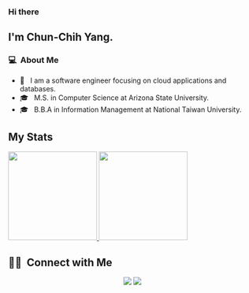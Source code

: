 ### Hi there

## I'm Chun-Chih Yang.

### 💻 &nbsp;About Me 

- 🤔 &nbsp; I am a software engineer focusing on cloud applications and databases.
- 🎓 &nbsp; M.S. in Computer Science at Arizona State University.
- 🎓 &nbsp; B.B.A in Information Management at National Taiwan University.


## My Stats
<p>
<a href="https://github.com/cdthomp1">
  <img height="180em" src="https://github-readme-stats.vercel.app/api?username=cdthomp1&show_icons=true&theme=default" />
  <img height="180em" src="https://github-readme-stats-eight-theta.vercel.app/api/top-langs/?username=cdthomp1&theme=default&layout=compact&exclude_lang=java+r" />
</a>
</p>


##  🤝🏻 &nbsp;Connect with Me

<p align="center">
<a href="https://www.linkedin.com/in/chun-chih-yang"><img src="https://img.shields.io/badge/-ChunChih%20Yang-0077B5?style=flat-square&logo=Linkedin&logoColor=white"/></a>
<a href="mailto:kenyang890404@gamil.com"><img src="https://img.shields.io/badge/-kenyang890404@gamil.com-D14836?style=flat-square&logo=Gmail&logoColor=white"/></a>

<!--
**cdthomp1/cdthomp1** is a ✨ _special_ ✨ repository because its `README.md` (this file) appears on your GitHub profile.
